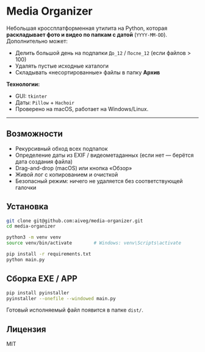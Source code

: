 # Media Organizer

Небольшая кроссплатформенная утилита на Python, которая **раскладывает фото и видео по папкам с датой** (`YYYY-MM-DD`).  
Дополнительно может:  
- Делить большой день на подпапки `До_12` / `После_12` (если файлов > 100)  
- Удалять пустые исходные каталоги  
- Складывать «несортированные» файлы в папку **Архив**

**Технологии:**  
- GUI: `tkinter`  
- Даты: `Pillow` + `Hachoir`  
- Проверено на macOS, работает на Windows/Linux.

---

## Возможности
- Рекурсивный обход всех подпапок
- Определение даты из EXIF / видеометаданных (если нет — берётся дата создания файла)
- Drag-and-drop (macOS) или кнопка «Обзор»
- Живой лог с копированием и очисткой
- Безопасный режим: ничего не удаляется без соответствующей галочки

## Установка

```bash
git clone git@github.com:aiveg/media-organizer.git
cd media-organizer

python3 -m venv venv
source venv/bin/activate        # Windows: venv\Scripts\activate

pip install -r requirements.txt
python main.py
```

## Сборка EXE / APP

```bash
pip install pyinstaller
pyinstaller --onefile --windowed main.py
```

Готовый исполняемый файл появится в папке `dist/`.

## Лицензия
MIT
